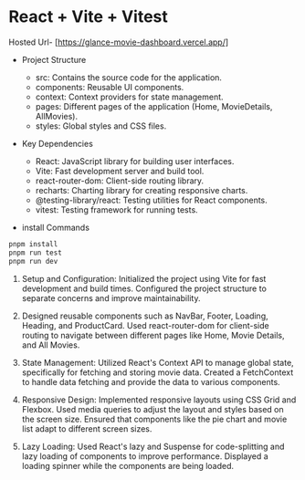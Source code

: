 # React + Vite + Vitest

Hosted Url- [https://glance-movie-dashboard.vercel.app/]

- Project Structure

  - src: Contains the source code for the application.
  - components: Reusable UI components.
  - context: Context providers for state management.
  - pages: Different pages of the application (Home, MovieDetails, AllMovies).
  - styles: Global styles and CSS files.

- Key Dependencies

  - React: JavaScript library for building user interfaces.
  - Vite: Fast development server and build tool.
  - react-router-dom: Client-side routing library.
  - recharts: Charting library for creating responsive charts.
  - @testing-library/react: Testing utilities for React components.
  - vitest: Testing framework for running tests.

- install Commands

```bash
pnpm install
pnpm run test
pnpm run dev
```

1. Setup and Configuration:
   Initialized the project using Vite for fast development and build times.
   Configured the project structure to separate concerns and improve maintainability.

2. Designed reusable components such as
   NavBar, Footer, Loading, Heading, and ProductCard.
   Used react-router-dom for client-side routing to navigate between different pages like Home, Movie Details, and All Movies.

3. State Management:
   Utilized React's Context API to manage global state, specifically for fetching and storing movie data.
   Created a FetchContext to handle data fetching and provide the data to various components.

4. Responsive Design:
   Implemented responsive layouts using CSS Grid and Flexbox.
   Used media queries to adjust the layout and styles based on the screen size.
   Ensured that components like the pie chart and movie list adapt to different screen sizes.

5. Lazy Loading:
   Used React's lazy and Suspense for code-splitting and lazy loading of components to improve performance.
   Displayed a loading spinner while the components are being loaded.
